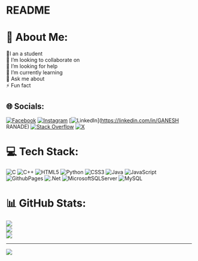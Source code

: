 # README

# 💫 About Me:
🔭I an a student  <br>👯 I’m looking to collaborate on<br>🤝 I’m looking for help <br>🌱 I’m currently learning<br>💬 Ask me about<br>⚡ Fun fact


## 🌐 Socials:
[![Facebook](https://img.shields.io/badge/Facebook-%231877F2.svg?logo=Facebook&logoColor=white)](https://facebook.com/__ganesh.r__04) [![Instagram](https://img.shields.io/badge/Instagram-%23E4405F.svg?logo=Instagram&logoColor=white)](https://instagram.com/__ganesh.r__04) [![LinkedIn](https://img.shields.io/badge/LinkedIn-%230077B5.svg?logo=linkedin&logoColor=white)](https://linkedin.com/in/GANESH RANADE) [![Stack Overflow](https://img.shields.io/badge/-Stackoverflow-FE7A16?logo=stack-overflow&logoColor=white)](https://stackoverflow.com/users/18445628) [![X](https://img.shields.io/badge/X-black.svg?logo=X&logoColor=white)](https://x.com/GaneshRanade) 

# 💻 Tech Stack:
![C](https://img.shields.io/badge/c-%2300599C.svg?style=for-the-badge&logo=c&logoColor=white) ![C++](https://img.shields.io/badge/c++-%2300599C.svg?style=for-the-badge&logo=c%2B%2B&logoColor=white) ![HTML5](https://img.shields.io/badge/html5-%23E34F26.svg?style=for-the-badge&logo=html5&logoColor=white) ![Python](https://img.shields.io/badge/python-3670A0?style=for-the-badge&logo=python&logoColor=ffdd54) ![CSS3](https://img.shields.io/badge/css3-%231572B6.svg?style=for-the-badge&logo=css3&logoColor=white) ![Java](https://img.shields.io/badge/java-%23ED8B00.svg?style=for-the-badge&logo=openjdk&logoColor=white) ![JavaScript](https://img.shields.io/badge/javascript-%23323330.svg?style=for-the-badge&logo=javascript&logoColor=%23F7DF1E) ![GithubPages](https://img.shields.io/badge/github%20pages-121013?style=for-the-badge&logo=github&logoColor=white) ![.Net](https://img.shields.io/badge/.NET-5C2D91?style=for-the-badge&logo=.net&logoColor=white) ![MicrosoftSQLServer](https://img.shields.io/badge/Microsoft%20SQL%20Server-CC2927?style=for-the-badge&logo=microsoft%20sql%20server&logoColor=white) ![MySQL](https://img.shields.io/badge/mysql-%2300000f.svg?style=for-the-badge&logo=mysql&logoColor=white)
# 📊 GitHub Stats:
![](https://github-readme-stats.vercel.app/api?username=ganeshranade&theme=tokyonight&hide_border=false&include_all_commits=false&count_private=false)<br/>
![](https://github-readme-streak-stats.herokuapp.com/?user=ganeshranade&theme=tokyonight&hide_border=false)<br/>
![](https://github-readme-stats.vercel.app/api/top-langs/?username=ganeshranade&theme=tokyonight&hide_border=false&include_all_commits=false&count_private=false&layout=compact)

---
[![](https://visitcount.itsvg.in/api?id=ganeshranade&icon=0&color=0)](https://visitcount.itsvg.in)

<!-- Proudly created with GPRM ( https://gprm.itsvg.in ) -->
